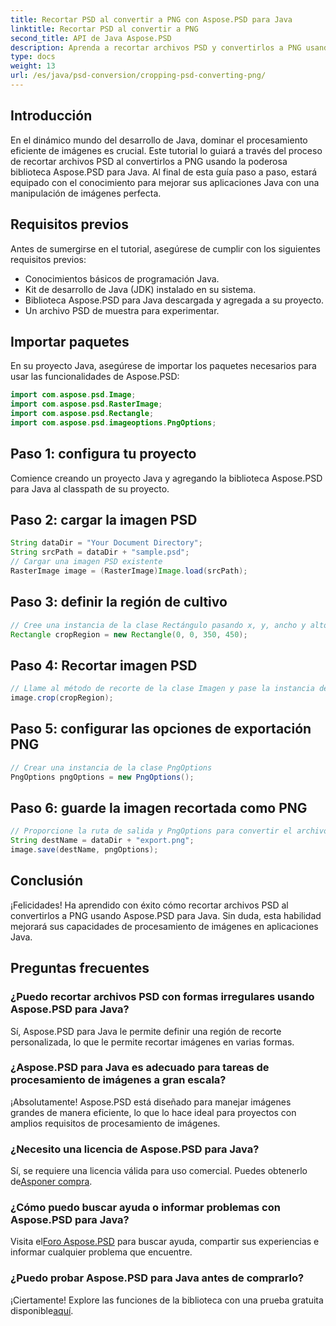 ```yaml
---
title: Recortar PSD al convertir a PNG con Aspose.PSD para Java
linktitle: Recortar PSD al convertir a PNG
second_title: API de Java Aspose.PSD
description: Aprenda a recortar archivos PSD y convertirlos a PNG usando Aspose.PSD para Java. Mejore sus aplicaciones Java con un procesamiento de imágenes eficiente.
type: docs
weight: 13
url: /es/java/psd-conversion/cropping-psd-converting-png/
---
```

## Introducción
En el dinámico mundo del desarrollo de Java, dominar el procesamiento eficiente de imágenes es crucial. Este tutorial lo guiará a través del proceso de recortar archivos PSD al convertirlos a PNG usando la poderosa biblioteca Aspose.PSD para Java. Al final de esta guía paso a paso, estará equipado con el conocimiento para mejorar sus aplicaciones Java con una manipulación de imágenes perfecta.
## Requisitos previos
Antes de sumergirse en el tutorial, asegúrese de cumplir con los siguientes requisitos previos:
- Conocimientos básicos de programación Java.
- Kit de desarrollo de Java (JDK) instalado en su sistema.
- Biblioteca Aspose.PSD para Java descargada y agregada a su proyecto.
- Un archivo PSD de muestra para experimentar.
## Importar paquetes
En su proyecto Java, asegúrese de importar los paquetes necesarios para usar las funcionalidades de Aspose.PSD:
```java
import com.aspose.psd.Image;
import com.aspose.psd.RasterImage;
import com.aspose.psd.Rectangle;
import com.aspose.psd.imageoptions.PngOptions;
```
## Paso 1: configura tu proyecto
Comience creando un proyecto Java y agregando la biblioteca Aspose.PSD para Java al classpath de su proyecto.
## Paso 2: cargar la imagen PSD
```java
String dataDir = "Your Document Directory";
String srcPath = dataDir + "sample.psd";
// Cargar una imagen PSD existente
RasterImage image = (RasterImage)Image.load(srcPath);
```
## Paso 3: definir la región de cultivo
```java
// Cree una instancia de la clase Rectángulo pasando x, y, ancho y alto
Rectangle cropRegion = new Rectangle(0, 0, 350, 450);
```
## Paso 4: Recortar imagen PSD
```java
// Llame al método de recorte de la clase Imagen y pase la instancia de Rectángulo
image.crop(cropRegion);
```
## Paso 5: configurar las opciones de exportación PNG
```java
// Crear una instancia de la clase PngOptions
PngOptions pngOptions = new PngOptions();
```
## Paso 6: guarde la imagen recortada como PNG
```java
// Proporcione la ruta de salida y PngOptions para convertir el archivo PSD a PNG y guardar la salida.
String destName = dataDir + "export.png";
image.save(destName, pngOptions);
```
## Conclusión
¡Felicidades! Ha aprendido con éxito cómo recortar archivos PSD al convertirlos a PNG usando Aspose.PSD para Java. Sin duda, esta habilidad mejorará sus capacidades de procesamiento de imágenes en aplicaciones Java.
## Preguntas frecuentes
### ¿Puedo recortar archivos PSD con formas irregulares usando Aspose.PSD para Java?
Sí, Aspose.PSD para Java le permite definir una región de recorte personalizada, lo que le permite recortar imágenes en varias formas.
### ¿Aspose.PSD para Java es adecuado para tareas de procesamiento de imágenes a gran escala?
¡Absolutamente! Aspose.PSD está diseñado para manejar imágenes grandes de manera eficiente, lo que lo hace ideal para proyectos con amplios requisitos de procesamiento de imágenes.
### ¿Necesito una licencia de Aspose.PSD para Java?
 Sí, se requiere una licencia válida para uso comercial. Puedes obtenerlo de[Asponer compra](https://purchase.aspose.com/buy).
### ¿Cómo puedo buscar ayuda o informar problemas con Aspose.PSD para Java?
 Visita el[Foro Aspose.PSD](https://forum.aspose.com/c/psd/34) para buscar ayuda, compartir sus experiencias e informar cualquier problema que encuentre.
### ¿Puedo probar Aspose.PSD para Java antes de comprarlo?
 ¡Ciertamente! Explore las funciones de la biblioteca con una prueba gratuita disponible[aquí](https://releases.aspose.com/).